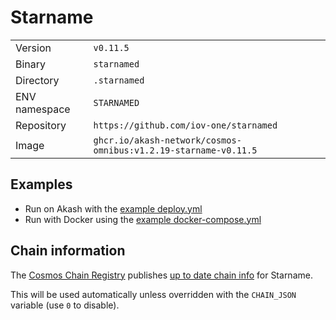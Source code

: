 # Starname

| | |
|---|---|
|Version|`v0.11.5`|
|Binary|`starnamed`|
|Directory|`.starnamed`|
|ENV namespace|`STARNAMED`|
|Repository|`https://github.com/iov-one/starnamed`|
|Image|`ghcr.io/akash-network/cosmos-omnibus:v1.2.19-starname-v0.11.5`|

## Examples

- Run on Akash with the [example deploy.yml](./deploy.yml)
- Run with Docker using the [example docker-compose.yml](./docker-compose.yml)

## Chain information

The [Cosmos Chain Registry](https://github.com/cosmos/chain-registry) publishes [up to date chain info](https://raw.githubusercontent.com/cosmos/chain-registry/master/starname/chain.json) for Starname.

This will be used automatically unless overridden with the `CHAIN_JSON` variable (use `0` to disable).
